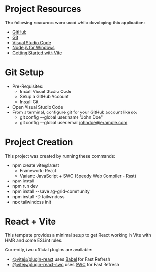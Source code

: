 # Project Resources
The following resources were used while developing this application:
- [GitHub](https://github.com/)
- [Git](https://git-scm.com/download/win)
- [Visual Studio Code](https://code.visualstudio.com/) 
- [Node.js for Windows](https://nodejs.org/en#home-downloadhead)
- [Getting Started with Vite](https://vitejs.dev/guide/)



# Git Setup
- Pre-Requisites:
  - Install Visual Studio Code
  - Setup a GitHub Account
  - Install Git
- Open Visual Studio Code
- From a terminal, configure git for your GitHub account like so:
  - git config --global user.name "John Doe"
  - git config --global user.email johndoe@example.com

# Project Creation
This project was created by running these commands:
- npm create vite@latest
  - Framework: React
  - Variant: JavaScript + SWC (Speedy Web Compiler - Rust)
- npm install
- npm run dev
- npm install --save ag-grid-community
- npm install -D tailwindcss
- npx tailwindcss init





# React + Vite

This template provides a minimal setup to get React working in Vite with HMR and some ESLint rules.

Currently, two official plugins are available:

- [@vitejs/plugin-react](https://github.com/vitejs/vite-plugin-react/blob/main/packages/plugin-react/README.md) uses [Babel](https://babeljs.io/) for Fast Refresh
- [@vitejs/plugin-react-swc](https://github.com/vitejs/vite-plugin-react-swc) uses [SWC](https://swc.rs/) for Fast Refresh
